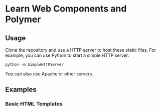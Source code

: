 Learn Web Components and Polymer
====================

## Usage

Clone the repository and use a HTTP server to host these static files. For example, you can use Python to start a simple HTTP server:

```
python -m SimpleHTTPServer
```
You can also use Apache or other servers.

## Examples

### Basic HTML Templates


